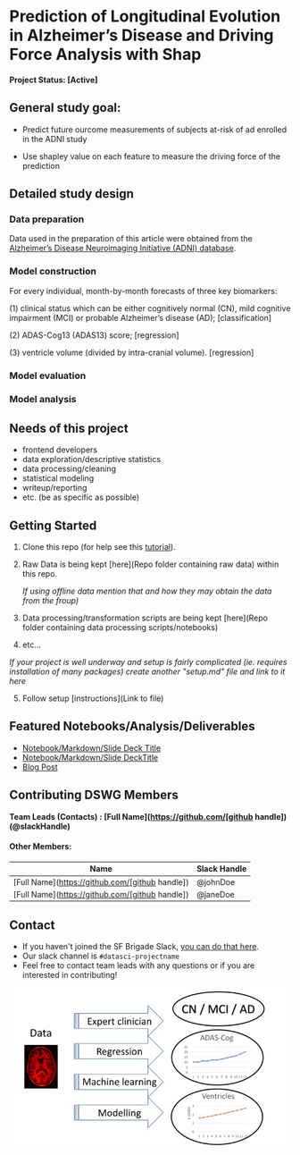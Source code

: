 # Prediction of Longitudinal Evolution in Alzheimer’s Disease and Driving Force Analysis with Shap

####  Project Status: [Active]

## General study goal:

+ Predict future ourcome measurements of subjects at-risk of ad enrolled in the ADNI study 

+ Use shapley value on each feature to measure the driving force of the prediction





## Detailed study design











### Data preparation
Data used in the preparation of this article were obtained from the [Alzheimer’s Disease Neuroimaging Initiative (ADNI) database](adni.loni.usc.edu).


### Model construction


For every individual, month-by-month forecasts of three key biomarkers: 

(1) clinical status which can be either cognitively normal (CN), mild cognitive impairment (MCI) or probable Alzheimer’s disease (AD);  [classification]

(2) ADAS-Cog13 (ADAS13) score;  [regression]

(3) ventricle volume (divided by intra-cranial volume). [regression]

### Model evaluation


### Model analysis










## Needs of this project

- frontend developers
- data exploration/descriptive statistics
- data processing/cleaning
- statistical modeling
- writeup/reporting
- etc. (be as specific as possible)

## Getting Started

1. Clone this repo (for help see this [tutorial](https://help.github.com/articles/cloning-a-repository/)).
2. Raw Data is being kept [here](Repo folder containing raw data) within this repo.

    *If using offline data mention that and how they may obtain the data from the froup)*
    
3. Data processing/transformation scripts are being kept [here](Repo folder containing data processing scripts/notebooks)
4. etc...

*If your project is well underway and setup is fairly complicated (ie. requires installation of many packages) create another "setup.md" file and link to it here*  

5. Follow setup [instructions](Link to file)

## Featured Notebooks/Analysis/Deliverables
* [Notebook/Markdown/Slide Deck Title](link)
* [Notebook/Markdown/Slide DeckTitle](link)
* [Blog Post](link)


## Contributing DSWG Members

**Team Leads (Contacts) : [Full Name](https://github.com/[github handle])(@slackHandle)**

#### Other Members:

|Name     |  Slack Handle   | 
|---------|-----------------|
|[Full Name](https://github.com/[github handle])| @johnDoe        |
|[Full Name](https://github.com/[github handle]) |     @janeDoe    |

## Contact
* If you haven't joined the SF Brigade Slack, [you can do that here](http://c4sf.me/slack).  
* Our slack channel is `#datasci-projectname`
* Feel free to contact team leads with any questions or if you are interested in contributing!































![overview](Figure/tadpole_overview.png)
